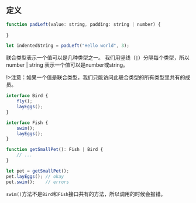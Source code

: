 ## 定义 <!--{docsify-ignore-all}-->
```js
function padLeft(value: string, padding: string | number) {
    
}

let indentedString = padLeft("Hello world", 3);
```

联合类型表示一个值可以是几种类型之一。 我们用竖线（`|`）分隔每个类型，所以number | string 表示一个值可以是number或string。


!>注意：如果一个值是联合类型，我们只能访问此联合类型的所有类型里共有的成员。
```js
interface Bird {
    fly();
    layEggs();
}

interface Fish {
    swim();
    layEggs();
}

function getSmallPet(): Fish | Bird {
    // ...
}

let pet = getSmallPet();
pet.layEggs(); // okay
pet.swim();    // errors
```

`swim()`方法不是`Bird`和`Fish`接口共有的方法，所以调用的时候会报错。
